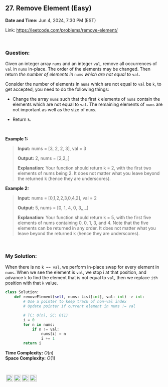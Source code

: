 ## 27. Remove Element (Easy)
**Date and Time:** Jun 4, 2024, 7:30 PM (EST)

Link: https://leetcode.com/problems/remove-element/

<br>

### Question:
Given an integer array `nums` and an integer `val`, remove all occurrences of `val` in `nums` in-place. The order of the elements may be changed. Then return _the number of elements in_ `nums` _which are not equal to_ `val`.

Consider the number of elements in `nums` which are not equal to `val` be `k`, to get accepted, you need to do the following things:

- Change the array `nums` such that the first `k` elements of `nums` contain the elements which are not equal to `val`. The remaining elements of `nums` are not important as well as the size of `nums`.

- Return `k`.

<br>

**Example 1:**
> **Input:** nums = [3, 2, 2, 3], val = 3
> 
> **Output:** 2, nums = [2,2,_,_]
>
> **Explanation:** Your function should return k = 2, with the first two elements of nums being 2.
> It does not matter what you leave beyond the returned k (hence they are underscores).

**Example 2:**
> **Input:** nums = [0,1,2,2,3,0,4,2], val = 2
> 
> **Output:** 5, nums = [0, 1, 4, 0, 3,_,_,_]
>
> **Explanation:** Your function should return k = 5, with the first five elements of nums containing 0, 0, 1, 3, and 4.
Note that the five elements can be returned in any order. It does not matter what you leave beyond the returned k (hence they are underscores).

<br>

### My Solution:
When there is no `k == val`, we perform in-place swap for every element in `nums`. When we see the element is `val`, we stop i at that position, and 
advance `k` to find the element that is not equal to `val`, then we replace `ith` position with that `k` value.
```python
class Solution:
    def removeElement(self, nums: List[int], val: int) -> int:
        # Use a pointer to keep track of non-val index
        # Update pointer if current element in nums != val

        # TC: O(n), SC: O(1)
        i = 0
        for n in nums:
            if n != val:
                nums[i] = n
                i += 1
        return i
```
**Time Complexity:** $O(n)$ <br>
**Space Complexity:** $O(1)$

<br>

<img style="height:22px!important;margin-left:3px;vertical-align:text-bottom;" src="https://mirrors.creativecommons.org/presskit/icons/cc.svg?ref=chooser-v1" alt="CC BY-NC-SA" title="CC BY-NC-SA"><img style="height:22px!important;margin-left:3px;vertical-align:text-bottom;" src="https://mirrors.creativecommons.org/presskit/icons/by.svg?ref=chooser-v1" alt="BY: credit must be given to the creator" title="BY: credit must be given to the creator"><img style="height:22px!important;margin-left:3px;vertical-align:text-bottom;" src="https://mirrors.creativecommons.org/presskit/icons/nc.svg?ref=chooser-v1" alt="NC: Only noncommercial uses of the work are permitted" title="NC: Only noncommercial uses of the work are permitted"><img style="height:22px!important;margin-left:3px;vertical-align:text-bottom;" src="https://mirrors.creativecommons.org/presskit/icons/sa.svg?ref=chooser-v1" alt="SA: Adaptations must be shared under the same terms" title="SA: Adaptations must be shared under the same terms">
